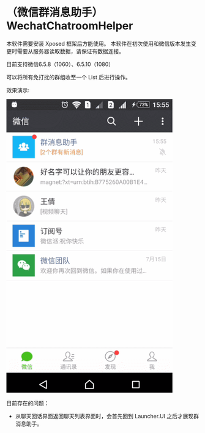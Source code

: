 # （微信群消息助手）WechatChatroomHelper

 本软件需要安装 Xposed 框架后方能使用。
 本软件在初次使用和微信版本发生变更时需要从服务器读取数据，请保证有数据连接。

 目前支持微信6.5.8（1060）、6.5.10（1080）

 可以将所有免打扰的群组收至一个 List 后进行操作。

 效果演示:

![](resource/GIF2.gif)


目前存在的问题：

- 从聊天回话界面返回聊天列表界面时，会首先回到 Launcher.UI 之后才展现群消息助手。
